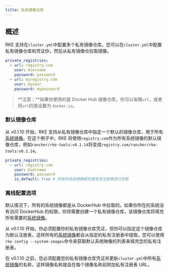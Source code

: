 ```yaml
---
title: 私有镜像仓库
---
```


## 概述

RKE 支持在`cluster.yml`中配置多个私有镜像仓库。您可以在`cluster.yml`中配置私有镜像仓库和凭证你，然后从私有镜像仓拉取镜像。

```yaml
private_registries:
  - url: registry.com
    user: Username
    password: password
  - url: myregistry.com
    user: myuser
    password: mypassword
```

> **注意：**如果你使用的是 Docker Hub 镜像仓库，你可以省略`url`，或者将`url`的值设置为 `docker.io`。

### 默认镜像仓库

从 v0.1.10 开始，RKE 支持从私有镜像仓库中指定一个默认的镜像仓库，用于所有[系统镜像](/docs/rke/config-options/system-images/_index)。在这个例子中，RKE 将使用`registry.com`作为所有系统镜像的默认镜像仓库，例如`rancher/rke-tools:v0.1.14`将变成`registry.com/rancher/rke-tools:v0.1.14`。

```yaml
private_registries:
  - url: registry.com
    user: Username
    password: password
    is_default: true # 所有的系统镜像都将使用该注册表进行拉取
```

### 离线配置选项

默认情况下，所有的系统镜像都是从 DockerHub 中拉取的。如果你所在的系统没有访问 DockerHub 的权限，你将需要创建一个私有镜像仓库，该镜像仓库将填充所有需要的[系统镜像](/docs/rke/config-options/system-images/_index)。

从 v0.1.10 开始，你必须配置你的私有镜像仓库凭证，但你可以指定这个镜像仓库为默认注册表，这样所有的[系统镜像]({/docs/rke/config-options/system-images/_index)都会从指定的私有注册表中提取。您可以使用`rke config --system-images`命令来获取默认系统映像的列表来填充您的私有注册表。

在 v0.1.10 之前，您必须配置您的私有镜像仓库凭证并更新`cluster.yml`中所有[系统镜像](/docs/rke/config-options/system-images/_index)的名称，这样镜像名称就会在每个镜像名称前附加私有注册表 URL。
